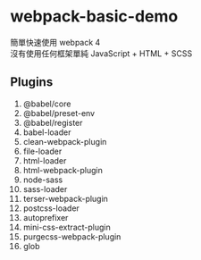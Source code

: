 # webpack-basic-demo

簡單快速使用 webpack 4  
沒有使用任何框架單純 JavaScript + HTML + SCSS

## Plugins
1. @babel/core
2. @babel/preset-env
3. @babel/register
4. babel-loader
5. clean-webpack-plugin
6. file-loader
7. html-loader
8. html-webpack-plugin
9. node-sass
10. sass-loader
11. terser-webpack-plugin
12. postcss-loader
13. autoprefixer
14. mini-css-extract-plugin
15. purgecss-webpack-plugin
16. glob
